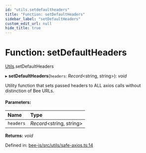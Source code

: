```yaml
---
id: "utils.setdefaultheaders"
title: "Function: setDefaultHeaders"
sidebar_label: "setDefaultHeaders"
custom_edit_url: null
hide_title: true
---
```


# Function: setDefaultHeaders

[Utils](../modules/utils.md).setDefaultHeaders

▸ **setDefaultHeaders**(`headers`: *Record*<string, string\>): *void*

Utility function that sets passed headers to ALL axios calls without distinction of Bee URLs.

#### Parameters:

Name | Type |
:------ | :------ |
`headers` | *Record*<string, string\> |

**Returns:** *void*

Defined in: [bee-js/src/utils/safe-axios.ts:14](https://github.com/ethersphere/bee-js/blob/430becc/src/utils/safe-axios.ts#L14)
